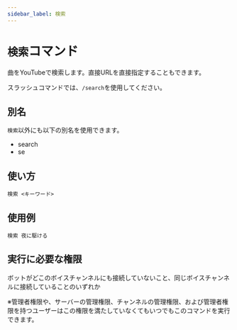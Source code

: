 ```yaml
---
sidebar_label: 検索
---
```

# `検索`コマンド
曲をYouTubeで検索します。直接URLを直接指定することもできます。

スラッシュコマンドでは、`/search`を使用してください。

## 別名
`検索`以外にも以下の別名を使用できます。

- search
- se

## 使い方
```
検索 <キーワード>
```

## 使用例
```
検索 夜に駆ける
```


## 実行に必要な権限
ボットがどこのボイスチャンネルにも接続していないこと、同じボイスチャンネルに接続していることのいずれか

※管理者権限や、サーバーの管理権限、チャンネルの管理権限、および管理者権限を持つユーザーはこの権限を満たしていなくてもいつでもこのコマンドを実行できます。
  
